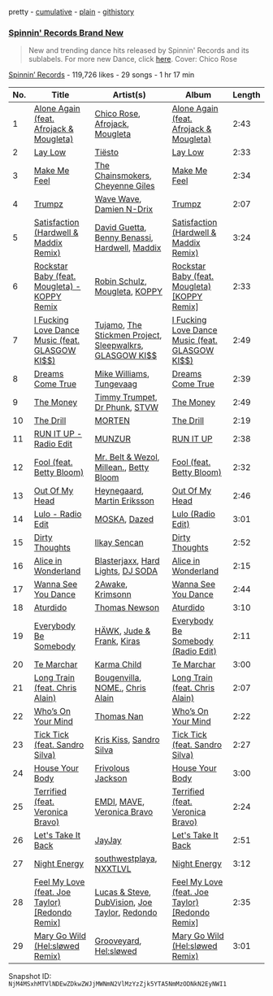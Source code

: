 pretty - [cumulative](/playlists/cumulative/4173ENNA5eMzHrz9pipvxI.md) - [plain](/playlists/plain/4173ENNA5eMzHrz9pipvxI) - [githistory](https://github.githistory.xyz/mackorone/spotify-playlist-archive/blob/main/playlists/plain/4173ENNA5eMzHrz9pipvxI)

### [Spinnin' Records Brand New](https://open.spotify.com/playlist/4173ENNA5eMzHrz9pipvxI)

> New and trending dance hits released by Spinnin' Records and its sublabels\. For more new Dance, click <a href="https://open.spotify.com/playlist/7FspvXYqFgcUdxn479q2pr?si=b45626bb4f804244">here</a>\. Cover: Chico Rose

[Spinnin’ Records](https://open.spotify.com/user/spinninrecordsofficial) - 119,726 likes - 29 songs - 1 hr 17 min

| No. | Title | Artist(s) | Album | Length |
|---|---|---|---|---|
| 1 | [Alone Again \(feat\. Afrojack & Mougleta\)](https://open.spotify.com/track/1RwfArdUM01AISnxkpayMc) | [Chico Rose](https://open.spotify.com/artist/5OdVywqKqyCWwfE2fZb7IX), [Afrojack](https://open.spotify.com/artist/4D75GcNG95ebPtNvoNVXhz), [Mougleta](https://open.spotify.com/artist/4gmndqcVVyxmzgOunTiuAD) | [Alone Again \(feat\. Afrojack & Mougleta\)](https://open.spotify.com/album/73fglkrm4TDlCAcIepuB8p) | 2:43 |
| 2 | [Lay Low](https://open.spotify.com/track/0zKbDrEXKpnExhGQRe9dxt) | [Tiësto](https://open.spotify.com/artist/2o5jDhtHVPhrJdv3cEQ99Z) | [Lay Low](https://open.spotify.com/album/0EYKSXXTsON8ZA95BuCoXn) | 2:33 |
| 3 | [Make Me Feel](https://open.spotify.com/track/2i6FWcstV4Ct72L4ORnfwZ) | [The Chainsmokers](https://open.spotify.com/artist/69GGBxA162lTqCwzJG5jLp), [Cheyenne Giles](https://open.spotify.com/artist/2FoyDZAnGzikijRdXrocmj) | [Make Me Feel](https://open.spotify.com/album/6VGs1p7hG1sRLmToA3Dw9d) | 2:34 |
| 4 | [Trumpz](https://open.spotify.com/track/0fpA44Ez6El7yJHLgln0SU) | [Wave Wave](https://open.spotify.com/artist/2jeqYJH4s0yEiqBpfer8s9), [Damien N\-Drix](https://open.spotify.com/artist/5728TFNG2bx7GzacEAz3yU) | [Trumpz](https://open.spotify.com/album/4YN8jzTKellfwWAcjdTDXC) | 2:07 |
| 5 | [Satisfaction \(Hardwell & Maddix Remix\)](https://open.spotify.com/track/6L5xbckRDXIf5K1pwTaGkD) | [David Guetta](https://open.spotify.com/artist/1Cs0zKBU1kc0i8ypK3B9ai), [Benny Benassi](https://open.spotify.com/artist/4Ws2otunReOa6BbwxxpCt6), [Hardwell](https://open.spotify.com/artist/6BrvowZBreEkXzJQMpL174), [Maddix](https://open.spotify.com/artist/0RMeG9M8QFzss9bAbq99KA) | [Satisfaction \(Hardwell & Maddix Remix\)](https://open.spotify.com/album/417ZcOYyUtIXFpjygXHKSX) | 3:24 |
| 6 | [Rockstar Baby \(feat\. Mougleta\) \- KOPPY Remix](https://open.spotify.com/track/1d8smjkijzlj2ZO9JoUuaO) | [Robin Schulz](https://open.spotify.com/artist/3t5xRXzsuZmMDkQzgOX35S), [Mougleta](https://open.spotify.com/artist/4gmndqcVVyxmzgOunTiuAD), [KOPPY](https://open.spotify.com/artist/5SfqIMwBJ7wD419vvb33mO) | [Rockstar Baby \(feat\. Mougleta\) \[KOPPY Remix\]](https://open.spotify.com/album/1RHIzYat0BghwlBnETtOVl) | 2:33 |
| 7 | [I Fucking Love Dance Music \(feat\. GLASGOW KI$$\)](https://open.spotify.com/track/4xvPS7JJXlHiIAKJuXHRwW) | [Tujamo](https://open.spotify.com/artist/2vVNxGBvKRQMWwI5c8KmYh), [The Stickmen Project](https://open.spotify.com/artist/13wroZC00C9ix8fUR0JvaY), [Sleepwalkrs](https://open.spotify.com/artist/6yVrZt8f3TB1NXP5fIT193), [GLASGOW KI$$](https://open.spotify.com/artist/0cETXeV47AtPH8Yuzm79Yj) | [I Fucking Love Dance Music \(feat\. GLASGOW KI$$\)](https://open.spotify.com/album/5JHu6XWFumcF3aT1P0B6pP) | 2:49 |
| 8 | [Dreams Come True](https://open.spotify.com/track/6OgK0QV9SlIIrzykt39S49) | [Mike Williams](https://open.spotify.com/artist/3IpvVrP3VLhruTmnququq7), [Tungevaag](https://open.spotify.com/artist/49CE2ffZ6Z3zeYSDauSKck) | [Dreams Come True](https://open.spotify.com/album/6aR6l10Qlm7WjEfoQgEVV3) | 2:39 |
| 9 | [The Money](https://open.spotify.com/track/3RyMWvyttVsZaUZmR5C1zd) | [Timmy Trumpet](https://open.spotify.com/artist/0CbeG1224FS58EUx4tPevZ), [Dr Phunk](https://open.spotify.com/artist/1naX4fxuRaDFlj9tGfIUZk), [STVW](https://open.spotify.com/artist/3yycPRFMwYENrpe3nw7L4k) | [The Money](https://open.spotify.com/album/6Q0rMs4HnMc6Ly2uQ28EyK) | 2:49 |
| 10 | [The Drill](https://open.spotify.com/track/0vOOiBEAu9rzPW3xVB5TbN) | [MORTEN](https://open.spotify.com/artist/19HFRWmRCl27kTk6LeqAO8) | [The Drill](https://open.spotify.com/album/5KhyVUhewmJvorDj9znDrY) | 2:19 |
| 11 | [RUN IT UP \- Radio Edit](https://open.spotify.com/track/65k04sstcmS7nX2DsbOTgT) | [MUNZUR](https://open.spotify.com/artist/7L5FIGZZIyvLD4JDDi1Nbc) | [RUN IT UP](https://open.spotify.com/album/4OW1fa5pYbQNWFdFZSWrse) | 2:38 |
| 12 | [Fool \(feat\. Betty Bloom\)](https://open.spotify.com/track/0z1keLvev9EbAXycMboeRt) | [Mr\. Belt & Wezol](https://open.spotify.com/artist/19VDJ9IKyBSUMDJxLsasP6), [Millean.](https://open.spotify.com/artist/6t39nKNQpLjO5HNannzNfz), [Betty Bloom](https://open.spotify.com/artist/028AENVWICmqAiAj5xXncO) | [Fool \(feat\. Betty Bloom\)](https://open.spotify.com/album/4dasbc6vD7yjIufobTnoOF) | 2:32 |
| 13 | [Out Of My Head](https://open.spotify.com/track/4URalmRMGfaYo4HdHvZ1Fm) | [Heynegaard](https://open.spotify.com/artist/1bB0uLTQF5SdSf2wkocx9q), [Martin Eriksson](https://open.spotify.com/artist/3bL6gd5DCdIrBccQXlBTH2) | [Out Of My Head](https://open.spotify.com/album/6jgj4IeOIeg6c45dLu7esO) | 2:46 |
| 14 | [Lulo \- Radio Edit](https://open.spotify.com/track/1lpdkcCiyRAK7te9lqNRTW) | [MOSKA](https://open.spotify.com/artist/1rVo9h17cHhWerDiZj0yXH), [Dazed](https://open.spotify.com/artist/2KkAz09DAbDp3yHn1cjDCi) | [Lulo \(Radio Edit\)](https://open.spotify.com/album/4Kop83GCe2lEqCDbNrr7mq) | 3:01 |
| 15 | [Dirty Thoughts](https://open.spotify.com/track/52u3W7pKXA6DsN6nkbnCWD) | [Ilkay Sencan](https://open.spotify.com/artist/5deLgmgAEgy8UHOfJ9Dj8w) | [Dirty Thoughts](https://open.spotify.com/album/340itFck5I8scXUIaDvhsp) | 2:52 |
| 16 | [Alice in Wonderland](https://open.spotify.com/track/3OCbl3FgXS96Vhbf0Dnd24) | [Blasterjaxx](https://open.spotify.com/artist/37awA8DFCAnCCL7aqYbDnD), [Hard Lights](https://open.spotify.com/artist/3tLvKk2N4IGhT3aZceW2Hy), [DJ SODA](https://open.spotify.com/artist/6wcoqJ63l11D2yV9ViqIZA) | [Alice in Wonderland](https://open.spotify.com/album/5Kc07WZPMZ7bzruagu1Oxg) | 2:15 |
| 17 | [Wanna See You Dance](https://open.spotify.com/track/5Y84GJmmmL23VCvWuSYZKv) | [2Awake](https://open.spotify.com/artist/0eUzuZ1U6Ofl82Gwotjka3), [Krimsonn](https://open.spotify.com/artist/5AmxhPl99r1cBm9WqrIuyU) | [Wanna See You Dance](https://open.spotify.com/album/06FXrpvyxsssP2qH358cxh) | 2:44 |
| 18 | [Aturdido](https://open.spotify.com/track/3eVlbKvvYfEhQsF1KbUGoN) | [Thomas Newson](https://open.spotify.com/artist/66MrdPDHTjnnMOTBmC81q5) | [Aturdido](https://open.spotify.com/album/62BBpy5McvVoYGndLEuT7V) | 3:10 |
| 19 | [Everybody Be Somebody](https://open.spotify.com/track/1QK4v0raL0NZqkMnzgRFE1) | [HÄWK](https://open.spotify.com/artist/0oPeHAZ3BpdlD8EyeBLady), [Jude & Frank](https://open.spotify.com/artist/7rUJV3QhhZJVRucw5BK09x), [Kiras](https://open.spotify.com/artist/2tbnWyLn8F0szfZGRqOuks) | [Everybody Be Somebody \(Radio Edit\)](https://open.spotify.com/album/2WZR8804C8aaQgIE94qNZv) | 2:11 |
| 20 | [Te Marchar](https://open.spotify.com/track/6INdWhk0oJqeVLZQiTwpIx) | [Karma Child](https://open.spotify.com/artist/4BThBqcTzRGFRvbddMykk7) | [Te Marchar](https://open.spotify.com/album/6F7DYs7EZRgEg3fUOuvVSN) | 3:00 |
| 21 | [Long Train \(feat\. Chris Alain\)](https://open.spotify.com/track/1fMnJerj5YU6QjeAZEg1wO) | [Bougenvilla](https://open.spotify.com/artist/1I5pYXplsbqmHaVWlAEhla), [NOME.](https://open.spotify.com/artist/0k52cXAjNIDjZOE1WDEV93), [Chris Alain](https://open.spotify.com/artist/0gimZxKypioQa1fHoGFoUU) | [Long Train \(feat\. Chris Alain\)](https://open.spotify.com/album/5Pp5I4Lps7OCOsu8EDTGaL) | 2:07 |
| 22 | [Who’s On Your Mind](https://open.spotify.com/track/2vw97EbxWv5kGVDDeMMKd1) | [Thomas Nan](https://open.spotify.com/artist/0hxxNMb3Egp5oWzR0vcX8v) | [Who’s On Your Mind](https://open.spotify.com/album/2eOD017dz9bA2KUsQRYHsi) | 2:22 |
| 23 | [Tick Tick \(feat\. Sandro Silva\)](https://open.spotify.com/track/3aKIlOrnAqsdb3ccp4AtmP) | [Kris Kiss](https://open.spotify.com/artist/3Hzok9apHnCGDDkGltQcMg), [Sandro Silva](https://open.spotify.com/artist/53UXMZxwzQyV4j7tZaVF58) | [Tick Tick \(feat\. Sandro Silva\)](https://open.spotify.com/album/4GIS3yITuBtHvnPaNvBniu) | 2:27 |
| 24 | [House Your Body](https://open.spotify.com/track/1MNPJDbFmTLZ2eD5jGipad) | [Frivolous Jackson](https://open.spotify.com/artist/48jmr1k54Rz3O9RwutfalM) | [House Your Body](https://open.spotify.com/album/1nzGgT38oH4YZvPnLpwsh2) | 3:00 |
| 25 | [Terrified \(feat\. Veronica Bravo\)](https://open.spotify.com/track/4T6WQMYb39CuNTFKGFhICG) | [EMDI](https://open.spotify.com/artist/5IuugmUXbSoEUqwwUA7Fxt), [MAVE](https://open.spotify.com/artist/7q40OKKMzEDdR1L3b0YR3e), [Veronica Bravo](https://open.spotify.com/artist/3xIHOffeC188QWHIiCaLXr) | [Terrified \(feat\. Veronica Bravo\)](https://open.spotify.com/album/4byYu9N0B0CPi08S9SvD3W) | 2:24 |
| 26 | [Let's Take It Back](https://open.spotify.com/track/4SBpvE14Do73aqjEvSTzD8) | [JayJay](https://open.spotify.com/artist/0Er9HtStu9pbSThPMRjOEC) | [Let's Take It Back](https://open.spotify.com/album/3Lk9pOXKLliACa42zeBNXE) | 2:51 |
| 27 | [Night Energy](https://open.spotify.com/track/7euhsGHyy83XGHQOvXjfVZ) | [southwestplaya](https://open.spotify.com/artist/0KPe263JaUIXZwnGbdfKvp), [NXXTLVL](https://open.spotify.com/artist/5FFRZKmaTZi6vPJ66jkyHM) | [Night Energy](https://open.spotify.com/album/5A0wScBW2yV5JSuQz3XZjW) | 3:12 |
| 28 | [Feel My Love \(feat\. Joe Taylor\) \[Redondo Remix\]](https://open.spotify.com/track/4uZaWdKKai3QptKY64Hcy0) | [Lucas & Steve](https://open.spotify.com/artist/5wwneIFdawNgQ7GvKK29Z3), [DubVision](https://open.spotify.com/artist/3XINWZaloea97SIRiyTJxX), [Joe Taylor](https://open.spotify.com/artist/5SVWcqMyPHjP4Fnp33LlJB), [Redondo](https://open.spotify.com/artist/3T0HSMgUpuH1hXbT1JPwQF) | [Feel My Love \(feat\. Joe Taylor\) \[Redondo Remix\]](https://open.spotify.com/album/1OVd7DsBhuw5W8SpsSbjX2) | 2:35 |
| 29 | [Mary Go Wild \(Hel:sløwed Remix\)](https://open.spotify.com/track/3mq0nZgd9SJUKG1YvFoIGS) | [Grooveyard](https://open.spotify.com/artist/3LThgBIEhmkTZCJ6q7Jkzf), [Hel:sløwed](https://open.spotify.com/artist/153wxN1mEz167KM0a34zss) | [Mary Go Wild \(Hel:sløwed Remix\)](https://open.spotify.com/album/3LMxM37yIB6vtGHy5AIXFa) | 3:01 |

Snapshot ID: `NjM4MSxhMTVlNDEwZDkwZWJjMWNmN2VlMzYzZjk5YTA5NmMzODNkN2EyNWI1`
